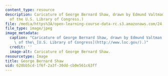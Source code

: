 ```yaml
---
content_type: resource
description: Caricature of George Bernard Shaw, drawn by Edmund Valtman (Image courtesy
  of the U.S. Library of Congress.)
file: /media/https%3A/open-learning-course-data-rc.s3.amazonaws.com/24-209-philosophy-in-film-and-other-media-spring-2004/628bb5cd1f6f2a3f30ddcb0e561c63ff_24-209s04.jpg
file_type: image/jpeg
image_metadata:
  caption: "Caricature of George Bernard Shaw, drawn by Edmund Valtman (Image courtesy\
    \ of the\_[U.S. Library of Congress](http://www.loc.gov/).)"
  credit: ''
  image-alt: Caricature of George Bernard Shaw.
resourcetype: Image
title: George Bernard Shaw
uid: 628bb5cd-1f6f-2a3f-30dd-cb0e561c63ff
---
```

